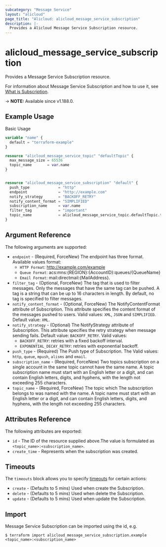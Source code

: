 ```yaml
---
subcategory: "Message Service"
layout: "alicloud"
page_title: "Alicloud: alicloud_message_service_subscription"
description: |-
  Provides a Alicloud Message Service Subscription resource.
---
```


# alicloud_message_service_subscription

Provides a Message Service Subscription resource. 

For information about Message Service Subscription and how to use it, see [What is Subscription](https://www.alibabacloud.com/help/en/message-service/latest/subscribe-1).

-> **NOTE:** Available since v1.188.0.

## Example Usage

Basic Usage

```terraform
variable "name" {
  default = "terraform-example"
}

resource "alicloud_message_service_topic" "defaultTopic" {
  max_message_size = 65536
  topic_name       = var.name
}


resource "alicloud_message_service_subscription" "default" {
  push_type             = "http"
  endpoint              = "http://example.com"
  notify_strategy       = "BACKOFF_RETRY"
  notify_content_format = "SIMPLIFIED"
  subscription_name     = var.name
  filter_tag            = "important"
  topic_name            = alicloud_message_service_topic.defaultTopic.topic_name
}
```

## Argument Reference

The following arguments are supported:
* `endpoint` - (Required, ForceNew) The endpoint has three format. Available values format:
  - `HTTP Format`: http://example.com/example
  - `Queue Format`: acs:mns:{REGION}:{AccountID}:queues/{QueueName}
  - `Email Format`: mail:directmail:{MailAddress}.
* `filter_tag` - (Optional, ForceNew) The tag that is used to filter messages. Only the messages that have the same tag can be pushed. A tag is a string that can be up to 16 characters in length. By default, no tag is specified to filter messages.
* `notify_content_format` - (Optional, ForceNew) The NotifyContentFormat attribute of Subscription. This attribute specifies the content format of the messages pushed to users. Valid values: `XML`, `JSON` and `SIMPLIFIED`. Default value: `XML`.
* `notify_strategy` - (Optional) The NotifyStrategy attribute of Subscription. This attribute specifies the retry strategy when message sending fails. Default value: `BACKOFF_RETRY`. Valid values:
  - `BACKOFF_RETRY`: retries with a fixed backoff interval.
  - `EXPONENTIAL_DECAY_RETRY`: retries with exponential backoff.
* `push_type` - (Required) The Push type of Subscription. The Valid values: `http`, `queue`, `mpush`, `alisms` and `email`.
* `subscription_name` - (Required, ForceNew) Two topics subscription on a single account in the same topic cannot have the same name. A topic subscription name must start with an English letter or a digit, and can contain English letters, digits, and hyphens, with the length not exceeding 255 characters.
* `topic_name` - (Required, ForceNew) The topic which The subscription belongs to was named with the name. A topic name must start with an English letter or a digit, and can contain English letters, digits, and hyphens, with the length not exceeding 255 characters.

## Attributes Reference

The following attributes are exported:
* `id` - The ID of the resource supplied above.The value is formulated as `<topic_name>:<subscription_name>`.
* `create_time` - Represents when the subscription was created.

## Timeouts

The `timeouts` block allows you to specify [timeouts](https://www.terraform.io/docs/configuration-0-11/resources.html#timeouts) for certain actions:
* `create` - (Defaults to 5 mins) Used when create the Subscription.
* `delete` - (Defaults to 5 mins) Used when delete the Subscription.
* `update` - (Defaults to 5 mins) Used when update the Subscription.

## Import

Message Service Subscription can be imported using the id, e.g.

```shell
$ terraform import alicloud_message_service_subscription.example <topic_name>:<subscription_name>
```